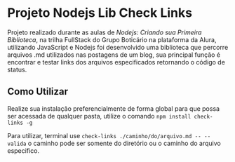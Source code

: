 # Projeto Nodejs Lib Check Links

Projeto realizado durante as aulas de *Nodejs: Criando sua Primeira Biblioteca*, na trilha FullStack do Grupo Boticário na plataforma da Alura, utilizando JavaScript e Nodejs foi desenvolvido uma biblioteca que percorre arquivos .md utilizados nas postagens de um blog, sua principal função é encontrar e testar links dos arquivos especificados retornando o código de status.

## Como Utilizar

Realize sua instalação preferencialmente de forma global para que possa ser acessada de qualquer pasta, utilize o comando `npm install check-links -g` 

Para utilizar, terminal use `check-links ./caminho/do/arquivo.md -- --valida` o caminho pode ser somente do diretório ou o caminho do arquivo especifico.